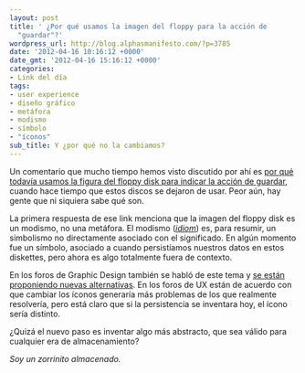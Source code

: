 ```yaml
---
layout: post
title: ' ¿Por qué usamos la imagen del floppy para la acción de
  "guardar"?'
wordpress_url: http://blog.alphasmanifesto.com/?p=3785
date: '2012-04-16 10:16:12 +0000'
date_gmt: '2012-04-16 15:16:12 +0000'
categories:
- Link del día
tags:
- user experience
- diseño gráfico
- metáfora
- modismo
- símbolo
- "íconos"
sub_title: Y ¿por qué no la cambiamos?
---
```


Un comentario que mucho tiempo hemos visto discutido por ahí es [por qué todavía usamos la figura del floppy disk para indicar la acción de guardar](http://ux.stackexchange.com/questions/3117/save-icon-is-the-floppy-disk-icon-dead), cuando hace tiempo que estos discos se dejaron de usar. Peor aún, hay gente que ni siquiera sabe qué son.

La primera respuesta de ese link menciona que la imagen del floppy disk es un modismo, no una metáfora. El modismo (_[idiom](http://knowgramming.com/idiom_and_metaphor_difference.htm)_) es, para resumir, un simbolismo no directamente asociado con el significado. En algún momento fue un símbolo, asociado a cuando persistíamos nuestros datos en estos diskettes, pero ahora es algo totalmente fuera de contexto.

En los foros de Graphic Design también se habló de este tema y [se están proponiendo nuevas alternativas](http://graphicdesign.stackexchange.com/questions/323/new-generation-of-save-icon-that-is-not-a-disk/). En los foros de UX están de acuerdo con que cambiar los íconos generaría más problemas de los que realmente resolvería, pero está claro que si la persistencia se inventara hoy, el ícono sería distinto.

 ¿Quizá el nuevo paso es inventar algo más abstracto, que sea válido para cualquier era de almacenamiento?

_Soy un zorrinito almacenado._
